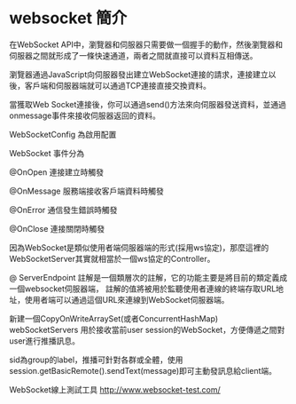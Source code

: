 # websocket 簡介

在WebSocket API中，瀏覽器和伺服器只需要做一個握手的動作，然後瀏覽器和伺服器之間就形成了一條快速通道，兩者之間就直接可以資料互相傳送。

瀏覽器通過JavaScript向伺服器發出建立WebSocket連接的請求，連接建立以後，客戶端和伺服器端就可以通過TCP連接直接交換資料。

當獲取Web Socket連接後，你可以通過send()方法來向伺服器發送資料，並通過onmessage事件來接收伺服器返回的資料。

WebSocketConfig 為啟用配置

WebSocket 事件分為

@OnOpen	  連接建立時觸發

@OnMessage	服務端接收客戶端資料時觸發

@OnError	通信發生錯誤時觸發

@OnClose	連接關閉時觸發

因為WebSocket是類似使用者端伺服器端的形式(採用ws協定)，那麼這裡的WebSocketServer其實就相當於一個ws協定的Controller。

@ ServerEndpoint 註解是一個類層次的註解，它的功能主要是將目前的類定義成一個websocket伺服器端，
註解的值將被用於監聽使用者連線的終端存取URL地址，使用者端可以通過這個URL來連線到WebSocket伺服器端。

新建一個CopyOnWriteArraySet(或者ConcurrentHashMap) webSocketServers 用於接收當前user session的WebSocket，方便傳遞之間對user進行推播訊息。

sid為group的label，推播可針對各群或全體，使用session.getBasicRemote().sendText(message)即可主動發訊息給client端。

WebSocket線上測試工具
http://www.websocket-test.com/
